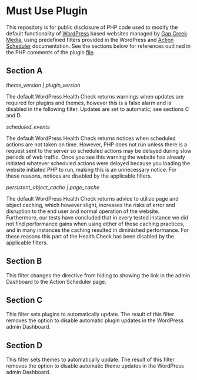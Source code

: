 # Must Use Plugin

This repository is for public disclosure of PHP code used to modify the default functionality of [WordPress](https://wordpress.org/) based websites managed by [Gap Creek Media](https://gapcreekmedia.com/), using predefined filters provided in the WordPress and [Action Scheduler](https://wordpress.org/plugins/action-scheduler/) documentation. See the sections below for references outlined in the PHP comments of the plugin [file](https://github.com/richardkentgates/mu-plugin_gap-creek-media/blob/57b18ebb680f527caa71bb14bbc16b33ecc6f21e/gap-creek-media.php).

## Section A

_theme_version | plugin_version_

The default WordPress Health Check returns warnings when updates are required for plugins and themes, however this is a false alarm and is disabled in the following filter. Updates are set to automatic; see sections C and D.

_scheduled_events_

The default WordPress Health Check returns notices when scheduled actions are not taken on time. However, PHP does not run unless there is a request sent to the server so scheduled actions may be delayed during slow periods of web traffic. Once you see this warning the website has already initiated whatever scheduled actions were delayed because you loading the website initiated PHP to run, making this is an unnecessary notice. For these reasons, notices are disabled by the applicable filters.

_persistent_object_cache | page_cache_

The default WordPress Health Check returns advice to utilize page and object caching, which however slight, increases the risks of error and disruption to the end user and normal operation of the website. Furthermore, our tests have concluded that in every tested instance we did not find performance gains when using either of these caching practices, and in many instances the caching resulted in diminished performance. For these reasons this part of the Health Check has been disabled by the applicable filters. 

## Section B

This filter changes the directive from hiding to showing the link in the admin Dashboard to the Action Scheduler page. 

## Section C

This filter sets plugins to automatically update. The result of this filter removes the option to disable automatic plugin updates in the WordPress admin Dashboard. 

## Section D

This filter sets themes to automatically update. The result of this filter removes the option to disable automatic theme updates in the WordPress admin Dashboard. 
